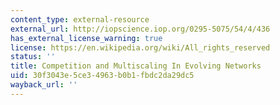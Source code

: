 ```yaml
---
content_type: external-resource
external_url: http://iopscience.iop.org/0295-5075/54/4/436
has_external_license_warning: true
license: https://en.wikipedia.org/wiki/All_rights_reserved
status: ''
title: Competition and Multiscaling In Evolving Networks
uid: 30f3043e-5ce3-4963-b0b1-fbdc2da29dc5
wayback_url: ''
---
```

